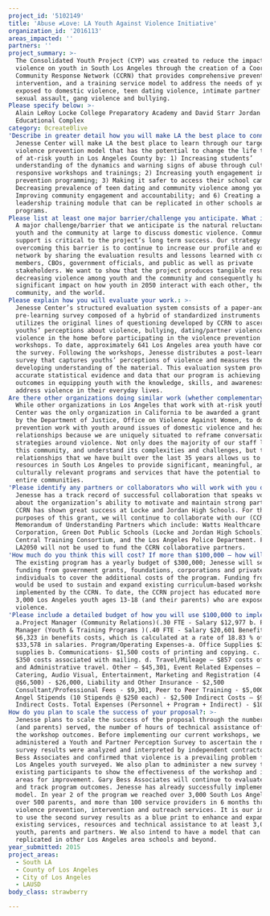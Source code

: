 ```yaml
---
project_id: '5102149'
title: 'Abuse ≠Love: LA Youth Against Violence Initiative'
organization_id: '2016113'
areas_impacted: ''
partners: ''
project_summary: >-
  The Consolidated Youth Project (CYP) was created to reduce the impact of
  violence on youth in South Los Angeles through the creation of a Coordinated
  Community Response Network (CCRN) that provides comprehensive prevention,
  intervention, and a training service model to address the needs of youth
  exposed to domestic violence, teen dating violence, intimate partner violence,
  sexual assault, gang violence and bullying.
Please specify below: >-
  Alain LeRoy Locke College Preparatory Academy and David Starr Jordan
  Educational Complex
category: 0create0live
'Describe in greater detail how you will make LA the best place to connect:': >-
  Jenesse Center will make LA the best place to learn through our targeted
  violence prevention model that has the potential to change the life trajectory
  of at-risk youth in Los Angeles County by: 1) Increasing students’
  understanding of the dynamics and warning signs of abuse through culturally
  responsive workshops and trainings; 2) Increasing youth engagement in violence
  prevention programming; 3) Making it safer to access their school campuses; 4)
  Decreasing prevalence of teen dating and community violence among youth; 5)
  Improving community engagement and accountability; and 6) Creating a peer
  leadership training module that can be replicated in other schools and youth
  programs.
Please list at least one major barrier/challenge you anticipate. What is your strategy for overcoming these obstacles?: >-
  A major challenge/barrier that we anticipate is the natural reluctance of
  youth and the community at large to discuss domestic violence. Community
  support is critical to the project’s long term success. Our strategy for
  overcoming this barrier is to continue to increase our profile and expand our
  network by sharing the evaluation results and lessons learned with community
  members, CBOs, government officials, and public as well as private
  stakeholders. We want to show that the project produces tangible results in
  decreasing violence among youth and the community and consequently has a
  significant impact on how youth in 2050 interact with each other, their
  community, and the world.
Please explain how you will evaluate your work.: >-
  Jenesse Center’s structured evaluation system consists of a paper-and-pencil
  pre-learning survey composed of a hybrid of standardized instruments that
  utilizes the original lines of questioning developed by CCRN to ascertain
  youths’ perceptions about violence, bullying, dating/partner violence, and
  violence in the home before participating in the violence prevention education
  workshops. To date, approximately 641 Los Angeles area youth have completed
  the survey. Following the workshops, Jenesse distributes a post-learning
  survey that captures youths’ perceptions of violence and measures their
  developing understanding of the material. This evaluation system provides
  accurate statistical evidence and data that our program is achieving desired
  outcomes in equipping youth with the knowledge, skills, and awareness to
  address violence in their everyday lives.
Are there other organizations doing similar work (whether complementary or competitive)? What is unique about your proposed approach?: >-
  While other organizations in Los Angeles that work with at-risk youth, Jenesse
  Center was the only organization in California to be awarded a grant in 2013
  by the Department of Justice, Office on Violence Against Women, to do
  prevention work with youth around issues of domestic violence and healthy
  relationships because we are uniquely situated to reframe conversations and
  strategies around violence. Not only does the majority of our staff live in
  this community, and understand its complexities and challenges, but the
  relationships that we have built over the last 35 years allows us to pool
  resources in South Los Angeles to provide significant, meaningful, and
  culturally relevant programs and services that have the potential to transform
  entire communities.
'Please identify any partners or collaborators who will work with you on this project. How much of the $100,000 grant award will each partner receive?': >-
  Jenesse has a track record of successful collaboration that speaks volumes
  about the organization’s ability to motivate and maintain strong partnerships.
  CCRN has shown great success at Locke and Jordan High Schools. For the
  purposes of this grant, we will continue to collaborate with our (CCRN)
  Memorandum of Understanding Partners which include: Watts Healthcare
  Corporation, Green Dot Public Schools (Locke and Jordan High Schools), South
  Central Training Consortium, and the Los Angeles Police Department. Funds from
  LA2050 will not be used to fund the CCRN collaborative partners.
'How much do you think this will cost? If more than $100,000 – how will you cover the additional costs?': >-
  The existing program has a yearly budget of $300,000; Jenesse will seek
  funding from government grants, foundations, corporations and private
  individuals to cover the additional costs of the program. Funding from LA2050
  would be used to sustain and expand existing curriculum-based workshops being
  implemented by the CCRN. To date, the CCRN project has educated more than
  3,000 Los Angeles youth ages 13-18 (and their parents) who are exposed to
  violence.
'Please include a detailed budget of how you will use $100,000 to implement this project.': >-
  a.Project Manager (Community Relations)(.30 FTE - Salary $12,977 b. Project
  Manager (Youth & Training Programs )(.40 FTE - Salary $20,601 Benefits –
  $6,323 in benefits costs, which is calculated at a rate of 18.83 % of the
  $33,578 in salaries. Program/Operating Expenses-a. Office Supplies $3,000 in
  supplies b. Communications- $1,500 costs of printing and copying. c. Postage-
  $350 costs associated with mailing. d. Travel/Mileage – $857 costs of Program
  and Administrative travel. Other – $45,301, Event Related Expenses – Venue,
  Catering, Audio Visual, Entertainment, Marketing and Registration (4 events
  @$6,500) - $26,000, Liability and Other Insurance - $2,500
  Consultant/Professional Fees - $9,301, Peer to Peer Training - $5,000, Teen
  Angel Stipends (10 Stipends @ $250 each) - $2,500 Indirect Costs – $9,091 for
  Indirect Costs. Total Expenses (Personnel + Program + Indirect) - $100,000
How do you plan to scale the success of your proposal?: >-
  Jenesse plans to scale the success of the proposal through the number of youth
  (and parents) served, the number of hours of technical assistance offered, and
  the workshop outcomes. Before implementing our current workshops, we
  administered a Youth and Partner Perception Survey to ascertain the need. The
  survey results were analyzed and interpreted by independent contractors Gary
  Bess Associates and confirmed that violence is a prevailing problem for the
  Los Angeles youth surveyed. We also plan to administer a new survey to
  existing participants to show the effectiveness of the workshop and identify
  areas for improvement. Gary Bess Associates will continue to evaluate all data
  and track program outcomes. Jenesse has already successfully implemented this
  model. In year 2 of the program we reached over 3,000 South Los Angeles youth,
  over 500 parents, and more than 100 service providers in 6 months through our
  violence prevention, intervention and outreach services. It is our intention
  to use the second survey results as a blue print to enhance and expand
  existing services, resources and technical assistance to at least 3,000 more
  youth, parents and partners. We also intend to have a model that can be
  replicated in other Los Angeles area schools and beyond.
year_submitted: 2015
project_areas:
  - South LA
  - County of Los Angeles
  - City of Los Angeles
  - LAUSD
body_class: strawberry

---
```

